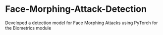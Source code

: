 # Face-Morphing-Attack-Detection
Developed a detection model for Face Morphing Attacks using PyTorch for the Biometrics module
